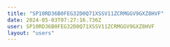 ```yaml
---
title: "SP10RD36B0FEG32D0Q71XSSV11ZCRMGGV9GXZ8HVF"
date: 2024-05-03T07:27:16.736Z
user: SP10RD36B0FEG32D0Q71XSSV11ZCRMGGV9GXZ8HVF
layout: "users"
---
```

    